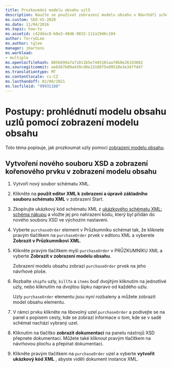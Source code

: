 ```yaml
---
title: Prozkoumání modelu obsahu uzlů
description: Naučte se používat zobrazení modelu obsahu v Návrháři schématu XML k prohlédnutí modelu obsahu uzlů ve schématu XML.
ms.custom: SEO-VS-2020
ms.date: 11/04/2016
ms.topic: how-to
ms.assetid: c42ddac8-b0e3-48d6-9832-112a19d6c104
author: TerryGLee
ms.author: tglee
manager: jmartens
ms.workload:
- multiple
ms.openlocfilehash: 885b699a7a71011b5e7445101aa78b0e26193802
ms.sourcegitcommit: ae6d47b09a439cd0e13180f5e89510e3e347fd47
ms.translationtype: MT
ms.contentlocale: cs-CZ
ms.lasthandoff: 02/08/2021
ms.locfileid: "99931188"
---
```

# <a name="how-to-examine-the-content-model-of-nodes-by-using-the-content-model-view"></a>Postupy: prohlédnutí modelu obsahu uzlů pomocí zobrazení modelu obsahu

Toto téma popisuje, jak prozkoumat uzly pomocí [zobrazení modelu obsahu](../xml-tools/content-model-view.md).

## <a name="to-create-a-new-xsd-file-and-display-the-root-element-in-the-content-model-view"></a>Vytvoření nového souboru XSD a zobrazení kořenového prvku v zobrazení modelu obsahu

1. Vytvoří nový soubor schématu XML.

2. Klikněte na **použít editor XML k zobrazení a úpravě základního souboru schématu XML** v zobrazení Start.

3. Zkopírujte ukázkový kód schématu XML z [ukázkového schématu XML: schéma nákupu](../xml-tools/sample-xsd-file-purchase-order-schema.md) a vložte jej pro nahrazení kódu, který byl přidán do nového souboru XSD ve výchozím nastavení.

4. Vyberte `purchaseOrder` element v Průzkumníku schémat tak, že kliknete pravým tlačítkem na `purchaseOrder` prvek v editoru XML a vyberete **Zobrazit v Průzkumníkovi XML**.

5. Klikněte pravým tlačítkem myši `purchaseOrder` v PRŮZKUMNÍKU XML a vyberte **Zobrazit v zobrazení modelu obsahu**.

     Zobrazení modelu obsahu zobrazí `purchaseOrder` prvek na jeho návrhové ploše.

6. Rozbalte `shipTo` uzly, `billTo` a `items` buď dvojitým kliknutím na jednotlivé uzly, nebo kliknutím na dvojitou šipku napravo od každého uzlu.

     Uzly `purchaseOrder` elementu jsou nyní rozbaleny a můžete zobrazit model obsahu elementu.

7. V rámci prvku klikněte na libovolný uzel `purchaseOrder` a podívejte se na panel s popisem cesty, kde se zobrazí informace o tom, kde se v sadě schémat nachází vybraný uzel.

8. Kliknutím na tlačítko **zobrazit dokumentaci** na panelu nástrojů XSD přepnete dokumentaci. Můžete také kliknout pravým tlačítkem na návrhovou plochu a přepínat dokumentaci.

9. Klikněte pravým tlačítkem na `purchaseOrder` uzel a vyberte **vytvořit ukázkový kód XML** , abyste viděli dokument instance XML.
